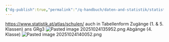 ```yaml
---
{"dg-publish":true,"permalink":"/q-handbuch/daten-and-statistik/statistik-schulatlas-202324/"}
---
```


https://www.statistik.at/atlas/schulen/
auch in Tabellenform
Zugänge (1. & 5. Klassen) ans GRg3
![Pasted image 20251024135952.png](/img/user/Pasted%20image%2020251024135952.png)
Abgänge (4. Klasse)
![Pasted image 20251024140052.png](/img/user/Pasted%20image%2020251024140052.png)